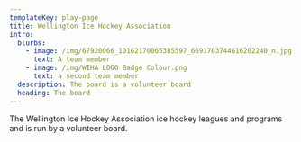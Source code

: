 ```yaml
---
templateKey: play-page
title: Wellington Ice Hockey Association
intro:
  blurbs:
    - image: /img/67920066_10162170065385597_6691703744616202240_n.jpg
      text: A team member
    - image: /img/WIHA LOGO Badge Colour.png
      text: a second team member
  description: The board is a volunteer board
  heading: The board
---
```

The Wellington Ice Hockey Association ice hockey leagues and programs and is run by a volunteer board.
